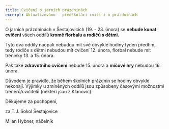 ```yaml
---
title: Cvičení o jarních prázdninách
excerpt: Aktualizováno - předškoláci cvičí i o prázdninách
---
```


O jarních prázdninách v Šestajovicích (19. - 23. února) se **nebude konat cvičení** všech oddílů **kromě florbalu a rodičů s dětmi**.

Tyto dva oddíly naopak nebudou mít své obvyklé hodiny týden předtím, tedy rodiče s dětmi nebudou mít cvičení 12. února, florbal nebude mít tréninky 13. a 15. února.

Pak také **zdravotního cvičení** nebude  15. února a **míčové hry** nebudou 16. února.

Důvodem je pravidlo, že během školních prázdnin se hodiny obvykle nekonají. Výjimky u zmíněných oddílů jsou způsobeny časovými možnostmi trenérů/cvičitelů (někteří jsou z Klánovic).

Děkujeme za pochopení,

za T.J. Sokol Šestajovice

Milan Hybner, náčelník
